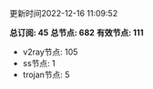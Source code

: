 更新时间2022-12-16 11:09:52

**总订阅: 45**
**总节点: 682**
**有效节点: 111**
- v2ray节点: 105
- ss节点: 1
- trojan节点: 5
